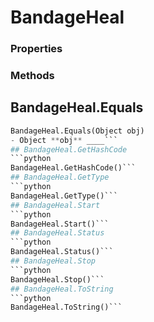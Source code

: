 # BandageHeal    

### Properties  
 
### Methods  
## BandageHeal.Equals
```python
BandageHeal.Equals(Object obj)
- Object **obj** ____```
## BandageHeal.GetHashCode
```python
BandageHeal.GetHashCode()```
## BandageHeal.GetType
```python
BandageHeal.GetType()```
## BandageHeal.Start
```python
BandageHeal.Start()```
## BandageHeal.Status
```python
BandageHeal.Status()```
## BandageHeal.Stop
```python
BandageHeal.Stop()```
## BandageHeal.ToString
```python
BandageHeal.ToString()```